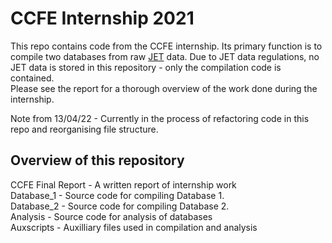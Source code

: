 # CCFE Internship 2021 #
This repo contains code from the CCFE internship. Its primary function is to compile two databases from raw <a href="https://ccfe.ukaea.uk/research/joint-european-torus/" target="_blank">JET</a> data. Due to JET data regulations, no JET data is stored in this repository - only the compilation code is contained.  
Please see the report for a thorough overview of the work done during the internship.

Note from 13/04/22 - Currently in the process of refactoring code in this repo and reorganising file structure.

## Overview of this repository ##

CCFE Final Report - A written report of internship work <br>
Database_1 - Source code for compiling Database 1.<br>
Database_2 - Source code for compiling Database 2.<br>
Analysis - Source code for analysis of databases <br>
Auxscripts - Auxilliary files used in compilation and analysis
